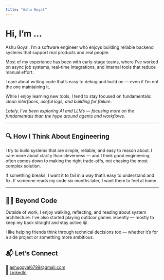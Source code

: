 ```yaml
---
title: "Ashu Goyal"
---
```


# Hi, I’m ...

Ashu Goyal, I’m a software engineer who enjoys building reliable backend systems that support real products and real people.

Most of my experience has been with early-stage teams, where I’ve worked on async job systems, real-time integrations, and internal tools that reduce manual effort.

I care about writing code that’s easy to debug and build on — even if I’m not the one maintaining it.

While I enjoy learning new tools, I tend to stay focused on fundamentals: _clean interfaces, useful logs, and building for failure_.

_Lately, I’ve been exploring AI and LLMs — focusing more on the fundamentals than the hype around agents and workflows._

---

## 🔍 How I Think About Engineering

I try to build systems that are simple, reliable, and easy to reason about. I care more about clarity than cleverness — and I think good engineering often comes down to making the right trade-offs, not chasing the most complex solution.

If something breaks, I want it to fail in a way that’s easy to understand and fix. If someone reads my code six months later, I want them to feel at home.

---

## 🧘‍♂️ Beyond Code

Outside of work, I enjoy walking, reflecting, and reading about system architecture. I've also started playing outdoor games recently — mostly to keep my back straight and stay active 😀

I like helping friends think through technical decisions too — whether it’s for a side project or something more ambitious.

## 📬 Let’s Connect

📧 ashugoyal6799@gmail.com  
🔗 [LinkedIn](https://linkedin.com/in/ashu-goyal)
